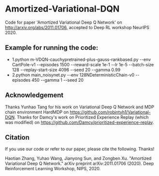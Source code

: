 # Amortized-Variational-DQN
Code for paper 'Amortized Variational Deep Q Network' on http://arxiv.org/abs/2011.01706, accepted to Deep RL workshop NeurIPS 2020.

## Example for running the code:
  * 1.python m-VDQN-cauchypretrained-plus-gauss-rankbased.py --env CartPole-v1 --episodes 1500 --reward-scale 1e-1 --lr 1e-5 --batch-size 128 --replay-start-size 4096 --seed 20 --gamma 0.99
  * 2.python main_noisynet.py --env 128NDeterministicChain-v0 --episodes 450 --gamma 1 --seed 20

## Acknowledgement
Thanks Yunhao Tang for his work on Variational Deep Q Network and MDP chain environment HardMDP on https://github.com/robintyh1/Variational-DQN. Thanks for Damcy's work on Prioritized Experience Replay (which was modified) on https://github.com/Damcy/prioritized-experience-replay.

## Citation
If you use our code or refer to our paper, please cite the following. Thanks!

Haotian Zhang, Yuhao Wang, Jianyong Sun, and Zongben Xu. "Amortized Variational Deep Q Network." arXiv preprint arXiv:2011.01706 (2020). Deep Reinforcement Learning Workshop, NIPS, 2020.
